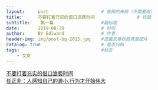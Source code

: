 ```yaml
---
layout:     post                    # 使用的布局（不需要改）
title:      不要打着充实的借口浪费时间                # 标题 
subtitle:    第一篇                  #副标题
date:       2019-08-29              # 时间
author:     BY Edlward              # 作者
header-img: img/post-bg-2015.jpg    #这篇文章标题背景图片
catalog: true                       # 是否归档
tags:                               #标签
    - 文章
---
```



[不要打着充实的借口浪费时间](https://wenku.baidu.com/view/1879a5b5336c1eb91b375d04)    
[任正非：人感知自己的渺小,行为才开始伟大](https://wenku.baidu.com/view/5bcf64f3900ef12d2af90242a8956bec0975a50a)  
